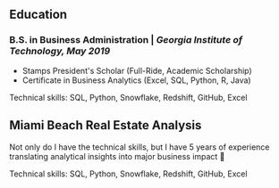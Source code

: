 ## Education
### B.S. in Business Administration | _Georgia Institute of Technology, May 2019_
- Stamps President's Scholar (Full-Ride, Academic Scholarship)
- Certificate in Business Analytics (Excel, SQL, Python, R, Java)

Technical skills: SQL, Python, Snowflake, Redshift, GitHub, Excel

## Miami Beach Real Estate Analysis
Not only do I have the technical skills, but I have 5 years of experience translating analytical insights into major business impact 🚀

Technical skills: SQL, Python, Snowflake, Redshift, GitHub, Excel

